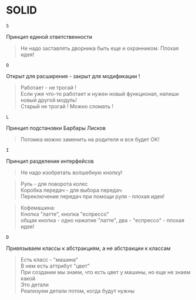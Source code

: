 # SOLID

`S `

Принцип единой ответственности

>Не надо заставлять дворника быть еще и охранником. Плохая идея!

`O `

Открыт для расширения - закрыт для модификации !
> Работает - не трогай ! <br>
> Если уже что-то работает и нужен новый функционал, напиши новый другой модуль! <br>
> Старый не трогай ! Можно сломать !

`L`

Принцип подстановки Барбары Лисков
> Потомка можно заменить на родителя и все будет ОК!

`I`

Принцип разделения интерфейсов

> Не надо изобретать волшебную кнопку! 

> Руль - для поворота колес<br>
> Коробка передач - для выбора передач<br>
> Переключение передач при помощи руля - плохая идея!

> Кофемашина:<br>
> Кнопка "латте", кнопка "еспрессо"<br>
> общая кнопка - одно нажатие "латте", два - "еспрессо" - плохая идея! 

`D `

Привязываем классы к абстракциям, а не абстракции к классам 
> Есть класс - "машина"<br>
> В нем есть аттрибут "цвет"<br>
> При создании мы знаем, что есть цвет у машины, но еще не знаем какой<br>
> Это детали<br>
> Реализуем детали потом, когда будут нужны


